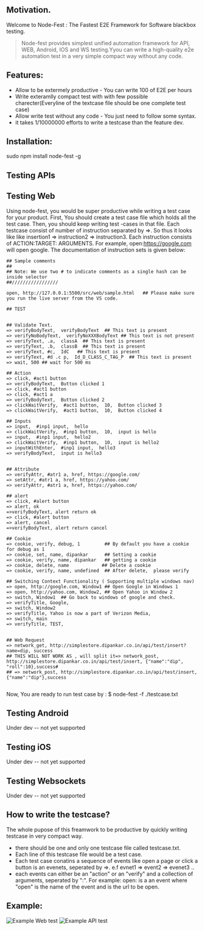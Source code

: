 ## Motivation.
Welcome to Node-Fest : The Fastest E2E Framework for Software blackbox testing.

> Node-fest provides simplest unified automation framework for API, WEB, Android, IOS and WS testing.Yyou can write a high-quality e2e automation test in a very simple compact way without any code. 

## Features:
* Allow to be extermely productive - You can write 100 of E2E per hours 
* Write exteramlly compact test with with few possible charecter(Everyline of the textcase file should be one complete test case)
* Allow write test without any code - You just need to follow some syntax.
* it takes 1/10000000 efforts to write a testcase than the feature dev.

## Installation:
sudo npm install node-fest -g

## Testing APIs

## Testing Web
Using node-fest, you would be super productive while writing a test case for your product. First, You should create a test case file which holds all the test case. Then, you should keep writing test -cases in that file.
Each testcase consist of number of instruction separated by =>. So thus it looks like like insertion1 => instruction2 => instruction3.
Each instruction consists of ACTION:TARGET: ARGUMENTS. For example, open:https://google.com will open google. The documentation of instruction sets is given below: 
```
## Sample comments
##
## Note: We use two # to indicate comments as a single hash can be inside selector
##/////////////////

open, http://127.0.0.1:5500/src/web/sample.html   ## Please make sure you run the live server from the VS code.

## TEST


## Validate Text.
=> verifyBodyText,  verifyBodyText  ## This text is present
=> verifyNoBodyText,  verifyNoXXXBodyText ## This text is not present
=> verifyText, .a,  classA  ## This text is present
=> verifyText, .b,  classB  ## This text is present
=> verifyText, #c,  IdC   ## This text is present
=> verifyText, #d .c p,  Id_D_CLASS_C_TAG_P  ## This text is present
=> wait, 500 ## wait for 500 ms

## Action
=> click, #act1 button
=> verifyBodyText,  Button clicked 1 
=> click, #act1 button
=> click, #act1 a
=> verifyBodyText,  Button clicked 2
=> clickWaitVerify,  #act1 button,  10,  Button clicked 3
=> clickWaitVerify,  #act1 button,  10,  Button clicked 4

## Inputs
=> input,  #inp1 input,  hello
=> clickWaitVerify,  #inp1 button,  10,  input is hello
=> input,  #inp1 input,  hello2
=> clickWaitVerify,  #inp1 button,  10,  input is hello2
=> inputWithEnter,  #inp1 input,  hello3
=> verifyBodyText,  input is hello3


## Attribute
=> verifyAttr, #atr1 a, href, https://google.com/
=> setAttr, #atr1 a, href, https://yahoo.com/
=> verifyAttr, #atr1 a, href, https://yahoo.com/

## alert
=> click, #alert button
=> alert, ok
=>verifyBodyText, alert return ok
=> click, #alert button
=> alert, cancel
=>verifyBodyText, alert return cancel

## Cookie
=> cookie, verify, debug, 1         ## By default you have a cookie for debug as 1
=> cookie, set, name, dipankar      ## Setting a cookie
=> cookie, verify, name, dipankar   ## getting a cookie
=> cookie, delete, name            ## Delete a cookie
=> cookie, verify, name, undefined  ## After delete,  please verify

## Switching Context Functionality ( Supporting multiple windows nav)
=> open, http://google.com, Window1 ## Open Google in Windows 1
=> open, http://yahoo.com, Window2, ## Open Yahoo in Window 2
=> switch, Window1  ## Go back to windows of google and check.
=> verifyTitle, Google,
=> switch, Window2
=> verifyTitle, Yahoo is now a part of Verizon Media,
=> switch, main
=> verifyTitle, TEST,


## Web Request
=> network_get, http://simplestore.dipankar.co.in/api/test/insert?name=dip, success
## THIS WILL NOT WORK AS , will split it=> network_post, http://simplestore.dipankar.co.in/api/test/insert, {"name":"dip", "roll":10},success#
## => network_post, http://simplestore.dipankar.co.in/api/test/insert, {"name":"dip"},success


```
Now, You are ready to run test case by : $ node-fest -f ./testcase.txt

## Testing Android
Under dev -- not yet supported

## Testing iOS
Under dev -- not yet supported

## Testing Websockets
Under dev -- not yet supported

## How to write the testcase?
The whole pupose of this freamwork to be productive by quickly writing testcase in very compact way. 
- there should be one and only one testcase file called testcase.txt. 
- Each line of this testcase file would be a test case. 
- Each test case conatins a sequence of events like open a page or click a button is an evenets, seperated by =>. e.f evnet1 => event2 => evenet3 ..
- each events can either be an "action" or an "verify" and a collection of arguments, seperated by ":". For example: open:<url> is a an event where "open" is the name of the event and <url> is the url to be open. 
  
## Example:
![Example Web test](https://i.ibb.co/9s5SWWn/Screenshot-2020-07-13-at-02-36-42.png)
![Example API test](https://i.ibb.co/QvvDfPX/Screenshot-2020-10-27-at-03-14-07.png)
